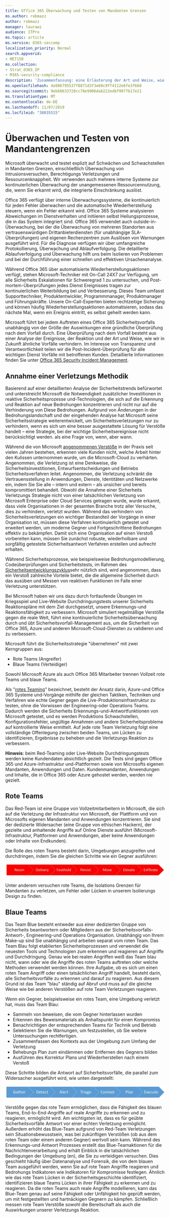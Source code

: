 ```yaml
---
title: Office 365 Überwachung und Testen von Mandanten Grenzen
ms.author: robmazz
author: robmazz
manager: laurawi
audience: ITPro
ms.topic: article
ms.service: O365-seccomp
localization_priority: Normal
search.appverid:
- MET150
ms.collection:
- Strat_O365_IP
- M365-security-compliance
description: 'Zusammenfassung: eine Erläuterung der Art und Weise, wie Microsoft Mandanten Grenzen für Office 365 überwacht und testet.'
ms.openlocfilehash: 4a986795537f8871d3f3e60c9ff4112e6fe3f668
ms.sourcegitcommit: 9eb68633728cc78e9906dab222edbf9977b17e21
ms.translationtype: MT
ms.contentlocale: de-DE
ms.lasthandoff: 11/07/2019
ms.locfileid: "38035515"
---
```

# <a name="monitoring-and-testing-tenant-boundaries"></a>Überwachen und Testen von Mandantengrenzen

Microsoft überwacht und testet explizit auf Schwächen und Schwachstellen in Mandanten Grenzen, einschließlich Überwachung von Intrusionsversuchen, Berechtigungs Verletzungen und Ressourcenknappheit. Wir verwenden auch mehrere interne Systeme zur kontinuierlichen Überwachung der unangemessenen Ressourcennutzung, die, wenn Sie erkannt wird, die integrierte Einschränkung auslöst.

Office 365 verfügt über interne Überwachungssysteme, die kontinuierlich für jeden Fehler überwachen und die automatische Wiederherstellung steuern, wenn ein Fehler erkannt wird. Office 365 Systeme analysieren Abweichungen im Dienstverhalten und initiieren selbst Heilungsprozesse, die in das System integriert sind. Office 365 verwendet auch outside-in-Überwachung, bei der die Überwachung von mehreren Standorten aus vertrauenswürdigen Drittanbieterdiensten (für unabhängige SLA-Überprüfungen) und eigenen Rechenzentren zum Auslösen von Warnungen ausgeführt wird. Für die Diagnose verfügen wir über umfangreiche Protokollierung, Überwachung und Ablaufverfolgung. Die detaillierte Ablaufverfolgung und Überwachung hilft uns beim Isolieren von Problemen und bei der Durchführung einer schnellen und effektiven Ursachenanalyse.

Während Office 365 über automatisierte Wiederherstellungsaktionen verfügt, stehen Microsoft-Techniker mit On-Call 24X7 zur Verfügung, um alle Sicherheits Eskalationen für Schweregrad 1 zu untersuchen, und Post-mortem-Überprüfungen jedes Dienst Ereignisses tragen zur kontinuierlichen Weiterbildung bei und Verbesserung. Dieses Team umfasst Supporttechniker, Produktentwickler, Programmmanager, Produktmanager und Führungskräfte. Unsere On-Call-Experten bieten rechtzeitige Sicherung und können häufig Wiederherstellungsaktionen automatisieren, sodass das nächste Mal, wenn ein Ereignis eintritt, es selbst geheilt werden kann.

Microsoft führt bei jedem Auftreten eines Office 365 Sicherheitsvorfalls unabhängig von der Größe der Auswirkungen eine gründliche Überprüfung nach dem Vorfall durch. Eine Überprüfung nach dem Vorfall besteht aus einer Analyse der Ereignisse, der Reaktion und der Art und Weise, wie wir in Zukunft ähnliche Vorfälle verhindern. Im Interesse von Transparenz und Verantwortlichkeit teilen wir die Post-Incident-Überprüfung für alle wichtigen Dienst Vorfälle mit betroffenen Kunden. Detaillierte Informationen finden Sie unter [Office 365 Security Incident Management](https://aka.ms/Office365SIM).

## <a name="assume-breach-methodology"></a>Annahme einer Verletzungs Methodik

Basierend auf einer detaillierten Analyse der Sicherheitstrends befürwortet und unterstreicht Microsoft die Notwendigkeit zusätzlicher Investitionen in reaktive Sicherheitsprozesse und-Technologien, die sich auf die Erkennung und Reaktion auf neue Bedrohungen konzentrieren und nicht nur auf die Verhinderung von Diese Bedrohungen. Aufgrund von Änderungen in der Bedrohungslandschaft und der eingehenden Analyse hat Microsoft seine Sicherheitsstrategie weiterentwickelt, um Sicherheitsverletzungen nur zu verhindern, wenn es sich um eine besser ausgestattete Lösung für Verstöße handelt – eine Strategie, bei der wichtige Sicherheitsereignisse nicht berücksichtigt werden. als eine Frage von, wenn, aber wann.

Während die von Microsoft [angenommenen Verstöße](https://www.microsoft.com/TrustCenter/Security/default.aspx) in der Praxis seit vielen Jahren bestehen, erkennen viele Kunden nicht, welche Arbeit hinter den Kulissen unternommen wurde, um die Microsoft-Cloud zu verhärten. Angenommen, die Verletzung ist eine Denkweise, die Sicherheitsinvestitionen, Entwurfsentscheidungen und Betriebs Sicherheitsverfahren leitet. Angenommen, die Verletzung schränkt die Vertrauensstellung in Anwendungen, Dienste, Identitäten und Netzwerke ein, indem Sie Sie alle – intern und extern – als unsicher und bereits kompromittiert behandelt. Obwohl die Annahme einer Sicherheits Verletzungs Strategie nicht von einer tatsächlichen Verletzung von Microsoft Enterprise oder Cloud Services getragen wurde, wurde erkannt, dass viele Organisationen in der gesamten Branche trotz aller Versuche, dies zu verhindern, verletzt wurden. Während das verhindern von Sicherheitsverletzungen ein wichtiger Bestandteil der Vorgänge in einer Organisation ist, müssen diese Verfahren kontinuierlich getestet und erweitert werden, um moderne Gegner und Fortgeschrittene Bedrohungen effektiv zu bekämpfen. Damit sich eine Organisation auf einen Verstoß vorbereiten kann, müssen Sie zunächst robuste, wiederholbare und sorgfältig getestete Sicherheitsantwort Verfahren erstellen und aufrecht erhalten.

Während Sicherheitsprozesse, wie beispielsweise Bedrohungsmodellierung, Codeüberprüfungen und Sicherheitstests, im Rahmen des [Sicherheitsentwicklungszyklus](https://www.microsoft.com/securityengineering/sdl/)sehr nützlich sind, wird angenommen, dass ein Verstoß zahlreiche Vorteile bietet, die die allgemeine Sicherheit durch das ausüben und Messen von reaktiven Funktionen im Falle einer Verletzung unterstützen.

Bei Microsoft haben wir uns dazu durch fortlaufende Übungen im Kriegsspiel und Live-Website Durchdringungstests unserer Sicherheits Reaktionspläne mit dem Ziel durchgesetzt, unsere Erkennungs-und Reaktionsfähigkeit zu verbessern. Microsoft simuliert regelmäßige Verstöße gegen die reale Welt, führt eine kontinuierliche Sicherheitsüberwachung durch und übt Sicherheitsvorfall-Management aus, um die Sicherheit von Office 365, Azure und anderen Microsoft-Cloud-Diensten zu validieren und zu verbessern.

Microsoft führt die Sicherheitsstrategie "übernehmen" mit zwei Kerngruppen aus:
- Rote Teams (Angreifer)
- Blaue Teams (Verteidiger)

Sowohl Microsoft Azure als auch Office 365 Mitarbeiter trennen Vollzeit rote Teams und blaue Teams.

Als "[rotes Teaming](https://go.microsoft.com/fwlink/?linkid=518599)" bezeichnet, besteht der Ansatz darin, Azure-und Office 365 Systeme und-Vorgänge mithilfe der gleichen Taktiken, Techniken und Verfahren wie echte Gegner gegen die Live-Produktionsinfrastruktur zu testen, ohne die Vorwissen der Engineering-oder Operations Teams. Dadurch werden die Sicherheits Erkennungs-und-Antwortfunktionen von Microsoft getestet, und es werden Produktions Schwachstellen, Konfigurationsfehler, ungültige Annahmen und andere Sicherheitsprobleme auf kontrollierte Weise ermittelt. Auf jede rote Team Verletzung folgt eine vollständige Offenlegung zwischen beiden Teams, um Lücken zu identifizieren, Ergebnisse zu beheben und die Verletzungs Reaktion zu verbessern.

**Hinweis**: beim Red-Teaming oder Live-Website Durchdringungstests werden keine Kundendaten absichtlich gezielt. Die Tests sind gegen Office 365 und Azure-Infrastruktur und-Plattformen sowie von Microsofts eigenen Mandanten, Anwendungen und Daten. Kundenmandanten, Anwendungen und Inhalte, die in Office 365 oder Azure gehostet werden, werden nie gezielt.

## <a name="red-teams"></a>Rote Teams

Das Red-Team ist eine Gruppe von Vollzeitmitarbeitern in Microsoft, die sich auf die Verletzung der Infrastruktur von Microsoft, der Plattform und von Microsofts eigenen Mandanten und Anwendungen konzentrieren. Sie sind der dedizierte Widersacher (eine Gruppe von ethischen Hackern), der gezielte und anhaltende Angriffe auf Online Dienste ausführt (Microsoft-Infrastruktur, Plattformen und Anwendungen, aber keine Anwendungen oder Inhalte von Endkunden).

Die Rolle des roten Teams besteht darin, Umgebungen anzugreifen und durchdringen, indem Sie die gleichen Schritte wie ein Gegner ausführen:
 
![Bruch Stufen](media/office-365-isolation-breach-stages.png)

Unter anderem versuchen rote Teams, die Isolations Grenzen für Mandanten zu verletzen, um Fehler oder Lücken in unserem Isolierungs Design zu finden.

## <a name="blue-teams"></a>Blaue Teams

Das Team Blue besteht entweder aus einer dedizierten Gruppe von Sicherheits beantwortern oder Mitgliedern aus der Sicherheitsvorfalls-Antwort-, Engineering-und Operations Organisation. Unabhängig von Ihrem Make-up sind Sie unabhängig und arbeiten separat vom roten Team. Das Team Blau folgt etablierten Sicherheitsprozessen und verwendet die neuesten Tools und Technologien zum erkennen und reagieren auf Angriffe und Durchdringung. Genau wie bei realen Angriffen weiß das Team blau nicht, wann oder wie die Angriffe des roten Teams auftreten oder welche Methoden verwendet werden können. Ihre Aufgabe, ob es sich um einen roten Team Angriff oder einen tatsächlichen Angriff handelt, besteht darin, alle Sicherheitsvorfälle zu erkennen und darauf zu reagieren. Aus diesem Grund ist das Team "blau" ständig auf Abruf und muss auf die gleiche Weise wie bei anderen Verstößen auf rote Team Verletzungen reagieren.

Wenn ein Gegner, beispielsweise ein rotes Team, eine Umgebung verletzt hat, muss das Team Blau:

- Sammeln von beweisen, die vom Gegner hinterlassen wurden
- Erkennen des Beweismaterials als Anhaltspunkt für einen Kompromiss
- Benachrichtigen der entsprechenden Teams für Technik und Betrieb
- Selektieren Sie die Warnungen, um festzustellen, ob Sie weitere Untersuchungen rechtfertigen.
- Zusammenfassen des Kontexts aus der Umgebung zum Umfang der Verletzung
- Behebungs Plan zum eindämmen oder Entfernen des Gegners bilden
- Ausführen des Korrektur Plans und Wiederherstellen nach einem Verstoß

Diese Schritte bilden die Antwort auf Sicherheitsvorfälle, die parallel zum Widersacher ausgeführt wird, wie unten dargestellt:
 
![Reaktionsphasen für Verstöße](media/office-365-isolation-breach-response-stages.png)

Verstöße gegen das rote Team ermöglichen, dass die Fähigkeit des blauen Teams, End-to-End-Angriffe auf reale Angriffe zu erkennen und zu reagieren, ermöglicht wird. Am wichtigsten ist, dass es für geübte Sicherheitsvorfälle Antwort vor einer echten Verletzung ermöglicht. Außerdem erhöht das Blue-Team aufgrund von Red-Team Verletzungen sein Situationsbewusstsein, was bei zukünftigen Verstößen (ob aus dem roten Team oder einem anderen Gegner) wertvoll sein kann. Während des Erkennungs-und Antwort Prozesses erstellt das Blue-Teamaktionen für die Nachrichtenverarbeitung und erhält Einblick in die tatsächlichen Bedingungen der Umgebung (en), die Sie zu verteidigen versuchen. Dies geschieht häufig über Datenanalyse und Forensik, die von dem blauen Team ausgeführt werden, wenn Sie auf rote Team Angriffe reagieren und Bedrohungs Indikatoren wie Indikatoren für Kompromisse festlegen. Ähnlich wie das rote Team Lücken in der Sicherheitsgeschichte identifiziert, identifizieren blaue Teams Lücken in ihrer Fähigkeit zu erkennen und zu reagieren. Da die roten Teams auch reale Angriffe modellieren, kann das Blue-Team genau auf seine Fähigkeit oder Unfähigkeit hin geprüft werden, um mit festgestellten und hartnäckigen Gegnern zu kämpfen. Schließlich messen rote Team Verstöße sowohl die Bereitschaft als auch die Auswirkungen unserer Verletzungs Reaktion.
